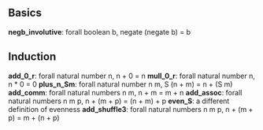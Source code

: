 ## Basics
**negb_involutive**: forall boolean b, negate (negate b) = b
## Induction
**add_0_r**: forall natural number n, n + 0 = n
**mull_0_r**: forall natural number n, n * 0 = 0
**plus_n_Sm**: forall natural number n m, S (n + m) = n + (S m)
**add_comm**: forall natural numbers n m, n + m = m + n
**add_assoc**: forall natural numbers n m p, n + (m + p) = (n + m) + p
**even_S**: a different definition of evenness
**add_shuffle3**: forall natural numbers n m p, n + (m + p) = m + (n + p)